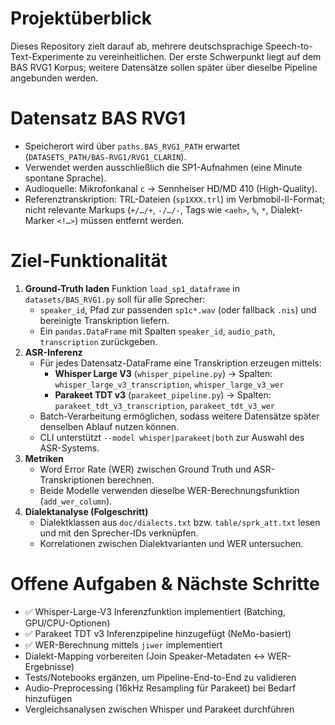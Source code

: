 # Projektüberblick
Dieses Repository zielt darauf ab, mehrere deutschsprachige Speech-to-Text-Experimente zu vereinheitlichen. Der erste Schwerpunkt liegt auf dem BAS RVG1 Korpus; weitere Datensätze sollen später über dieselbe Pipeline angebunden werden.

# Datensatz BAS RVG1
- Speicherort wird über `paths.BAS_RVG1_PATH` erwartet (`DATASETS_PATH/BAS-RVG1/RVG1_CLARIN`).
- Verwendet werden ausschließlich die SP1-Aufnahmen (eine Minute spontane Sprache).
- Audioquelle: Mikrofonkanal `c` → Sennheiser HD/MD 410 (High-Quality).
- Referenztranskription: TRL-Dateien (`sp1XXX.trl`) im Verbmobil-II-Format; nicht relevante Markups (`+/…/+`, `-/…/-`, Tags wie `<aeh>`, `%`, `*`, Dialekt-Marker `<!…>`) müssen entfernt werden.

# Ziel-Funktionalität
1. **Ground-Truth laden**
   Funktion `load_sp1_dataframe` in `datasets/BAS_RVG1.py` soll für alle Sprecher:
   - `speaker_id`, Pfad zur passenden `sp1c*.wav` (oder fallback `.nis`) und bereinigte Transkription liefern.
   - Ein `pandas.DataFrame` mit Spalten `speaker_id`, `audio_path`, `transcription` zurückgeben.
2. **ASR-Inferenz**
   - Für jedes Datensatz-DataFrame eine Transkription erzeugen mittels:
     - **Whisper Large V3** (`whisper_pipeline.py`) → Spalten: `whisper_large_v3_transcription`, `whisper_large_v3_wer`
     - **Parakeet TDT v3** (`parakeet_pipeline.py`) → Spalten: `parakeet_tdt_v3_transcription`, `parakeet_tdt_v3_wer`
   - Batch-Verarbeitung ermöglichen, sodass weitere Datensätze später denselben Ablauf nutzen können.
   - CLI unterstützt `--model whisper|parakeet|both` zur Auswahl des ASR-Systems.
3. **Metriken**
   - Word Error Rate (WER) zwischen Ground Truth und ASR-Transkriptionen berechnen.
   - Beide Modelle verwenden dieselbe WER-Berechnungsfunktion (`add_wer_column`).
4. **Dialektanalyse (Folgeschritt)**
   - Dialektklassen aus `doc/dialects.txt` bzw. `table/sprk_att.txt` lesen und mit den Sprecher-IDs verknüpfen.
   - Korrelationen zwischen Dialektvarianten und WER untersuchen.

# Offene Aufgaben & Nächste Schritte
- ✅ Whisper-Large-V3 Inferenzfunktion implementiert (Batching, GPU/CPU-Optionen)
- ✅ Parakeet TDT v3 Inferenzpipeline hinzugefügt (NeMo-basiert)
- ✅ WER-Berechnung mittels `jiwer` implementiert
- Dialekt-Mapping vorbereiten (Join Speaker-Metadaten ↔︎ WER-Ergebnisse)
- Tests/Notebooks ergänzen, um Pipeline-End-to-End zu validieren
- Audio-Preprocessing (16kHz Resampling für Parakeet) bei Bedarf hinzufügen
- Vergleichsanalysen zwischen Whisper und Parakeet durchführen
